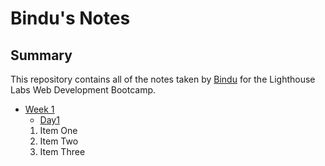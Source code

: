 # Bindu's Notes

## Summary

This repository contains all of the notes taken by [Bindu](https://github.com/binduprakash) for the Lighthouse Labs Web Development Bootcamp.

* [Week 1](/Week_1)
  * [Day1](/Week_1/Day_1)
  1. Item One
  2. Item Two
  3. Item Three
